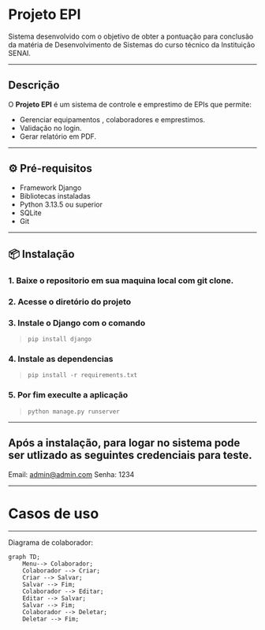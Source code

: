 # Projeto EPI

Sistema desenvolvido com o objetivo de obter a pontuação para conclusão da matéria de Desenvolvimento de Sistemas do curso técnico da Instituição SENAI.

---

## Descrição

O **Projeto EPI** é um sistema de controle e emprestimo de EPIs que permite:

- Gerenciar equipamentos , colaboradores e emprestimos.
- Validação no login.
- Gerar relatório em PDF.

---

## ⚙️ Pré-requisitos

- Framework Django
- Bibliotecas instaladas
- Python 3.13.5 ou superior
- SQLite
- Git

---

## 📦 Instalação

### 1. Baixe o repositorio em sua maquina local com git clone.

### 2. Acesse o diretório do projeto

### 3. Instale o Django com o comando

> `pip install django`

### 4. Instale as dependencias

> `pip install -r requirements.txt`

### 5. Por fim execulte a aplicação

> `python manage.py runserver`

---

## Após a instalação, para logar no sistema pode ser utlizado as seguintes credenciais para teste.

Email: admin@admin.com
Senha: 1234

---
# Casos de uso
---

Diagrama de colaborador:

```mermaid
graph TD;
    Menu--> Colaborador;
    Colaborador --> Criar;
    Criar --> Salvar;
    Salvar --> Fim;
    Colaborador --> Editar;
    Editar --> Salvar;
    Salvar --> Fim;
    Colaborador --> Deletar;
    Deletar --> Fim;
```
